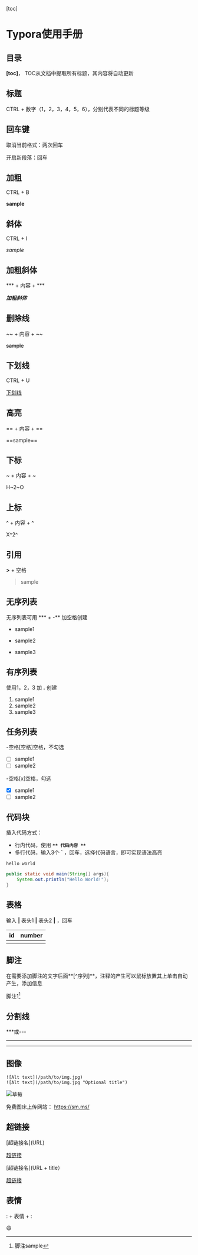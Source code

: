[toc]

# Typora使用手册

## 目录

**[**toc**]**， TOC从文档中提取所有标题，其内容将自动更新 

## 标题

CTRL + 数字（1，2，3，4，5，6），分别代表不同的标题等级

## 回车键

取消当前格式：两次回车

开启新段落：回车

## 加粗

CTRL + B 

**sample**

## 斜体

CTRL + I

*sample*

## 加粗斜体

\*\*\* + 内容 + \*\*\*

***加粗斜体***

## 删除线

\~\~ + 内容 + \~\~

~~sample~~

## 下划线 

CTRL + U

<u>下划线</u>

## 高亮

\=\= + 内容 + \=\=

==sample==

## 下标

\~ + 内容 + \~

H~2~O

## 上标

\^ + 内容 + \^

X^2^



## 引用

**>** + 空格

> sample

## 无序列表

无序列表可用 *** + -** 加空格创建

* sample1

* sample2 

* sample3

## 有序列表

使用1，2，3 加 **.** 创建

1. sample1
2. sample2
3. sample3

## 任务列表

 -空格[空格]空格，不勾选

- [ ] sample1
- [ ] sample2

 -空格[x]空格，勾选

- [x] sample1
- [ ] sample2

## 代码块

插入代码方式：

* 行内代码，使用 **`** 代码内容 **`**
* 多行代码，输入3个 **`** ，回车，选择代码语言，即可实现语法高亮

` hello world `

```java
public static void main(String[] args){
    System.out.println("Hello World!");
}
```

## 表格

输入 **|** 表头1 **|** 表头2 **|** ，回车

|  id  | number |
| :--: | :----: |
|      |        |

## 脚注

 在需要添加脚注的文字后面**[^序列]**，注释的产生可以鼠标放置其上单击自动产生，添加信息 

脚注1[^sample]

[^sample]: 脚注sample

## 分割线

***或---

***

---

## 图像

```
![Alt text](/path/to/img.jpg)
![Alt text](/path/to/img.jpg "Optional title") 
```

![草莓]( https://i.loli.net/2020/02/29/Z1yD8bHLkRnNG5P.jpg "嘻嘻嘻")



免费图床上传网站： https://sm.ms/ 

## 超链接

[超链接名]\(URL)

[超链接](https://www.baidu.com)

[超链接名]\(URL + title）

[超链接](https://www.baidu.com "baidu")

## 表情

: + 表情 + :

:smile:



